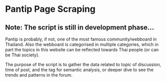 # Pantip Page Scraping 
## Note: The script is still in development phase...

Pantip is probably, if not, one of the most famous community/webboard in Thailand. Also the webboard is categorised in multiple categories, which in part the topics in this website can be reflected towards Thai people (or can be Thai society).

The purpose of the script is to gather the data related to topic of discussion, time of post, and the tag for semantic analysis, or deeper dive to see the trends and patterns in the forum.
